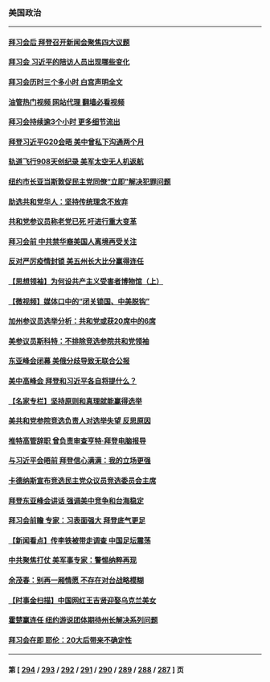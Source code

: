 ### 美国政治
---
#### [拜习会后 拜登召开新闻会聚焦四大议题](../../pages/ncid1078159/n13865752.md?11150045) 
#### [拜习会 习近平的陪访人员出现哪些变化](../../pages/ncid1078159/n13865749.md?11150045) 
#### [拜习会历时三个多小时 白宫声明全文](../../pages/ncid1078159/n13865750.md?11150045) 
#### [油管热门视频 网站代理 翻墙必看视频](http://138.2.39.72:81/youtube.html?epic-marker?11150045)
#### [拜习会持续逾3个小时 更多细节流出](../../pages/ncid1078159/n13865697.md?11150045) 
#### [拜登习近平G20会晤 美中曾私下沟通两个月](../../pages/ncid1078159/n13865617.md?11150045) 
#### [轨道飞行908天创纪录 美军太空无人机返航](../../pages/ncid1078159/n13865568.md?11150045) 
#### [纽约市长亚当斯敦促民主党同僚“立即”解决犯罪问题](../../pages/ncid1078159/n13865385.md?11150045) 
#### [助选共和党华人：坚持传统理念不放弃](../../pages/ncid1078159/n13865355.md?11150045) 
#### [共和党参议员称老党已死 吁进行重大变革](../../pages/ncid1078159/n13865301.md?11150045) 
#### [拜习会前 中共禁华裔美国人离境再受关注](../../pages/ncid1078159/n13865282.md?11150045) 
#### [反对严厉疫情封锁 美五州长大比分赢得连任](../../pages/ncid1078159/n13865180.md?11150045) 
#### [【思想领袖】为何设共产主义受害者博物馆（上）](../../pages/ncid1078159/n13864792.md?11150045) 
#### [【微视频】媒体口中的“闭关锁国、中美脱钩”](../../pages/ncid1078159/n13865110.md?11150045) 
#### [加州参议员选举分析：共和党或获20席中的6席](../../pages/ncid1078159/n13865253.md?11150045) 
#### [美参议员斯科特：不排除竞选参院共和党领袖](../../pages/ncid1078159/n13865215.md?11150045) 
#### [东亚峰会闭幕 美俄分歧导致无联合公报](../../pages/ncid1078159/n13865227.md?11150045) 
#### [美中高峰会 拜登和习近平各自将提什么？](../../pages/ncid1078159/n13865184.md?11150045) 
#### [【名家专栏】坚持原则和真理就能赢得选举](../../pages/ncid1078159/n13865086.md?11150045) 
#### [美共和党参院竞选负责人对选举失望 反思原因](../../pages/ncid1078159/n13865166.md?11150045) 
#### [推特高管辞职 曾负责审查亨特‧拜登电脑报导](../../pages/ncid1078159/n13865162.md?11150045) 
#### [与习近平会晤前 拜登信心满满：我的立场更强](../../pages/ncid1078159/n13865043.md?11150045) 
#### [卡德纳斯宣布竞选民主党众议员竞选委员会主席](../../pages/ncid1078159/n13863688.md?11150045) 
#### [拜登东亚峰会讲话 强调美中竞争和台海稳定](../../pages/ncid1078159/n13865106.md?11150045) 
#### [拜习会前瞻 专家：习表面强大 拜登底气更足](../../pages/ncid1078159/n13865041.md?11150045) 
#### [【新闻看点】传李铁被带走调查 中国足坛震荡](../../pages/ncid1078159/n13865071.md?11150045) 
#### [中共聚焦打仗 美军事专家：警惕纳粹再现](../../pages/ncid1078159/n13864932.md?11150045) 
#### [余茂春：别再一厢情愿 不存在对台战略模糊](../../pages/ncid1078159/n13864853.md?11150045) 
#### [【时事金扫描】中国网红王吉贤迎娶乌克兰美女](../../pages/ncid1078159/n13864751.md?11150045) 
#### [霍楚赢连任 纽约游说团体期待州长解决系列问题](../../pages/ncid1078159/n13864804.md?11150045) 
#### [拜习会在即 耶伦：20大后带来不确定性](../../pages/ncid1078159/n13864805.md?11150045) 

---
#### 第 [ [294](./294.md?11150045) / [293](./293.md?11150045) / [292](./292.md?11150045) / [291](./291.md?11150045) / [290](./290.md?11150045) / [289](./289.md?11150045) / [288](./288.md?11150045) / [287](./287.md?11150045) ] 页
